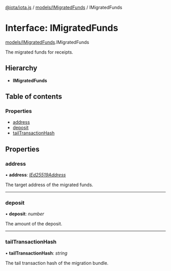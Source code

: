 [@iota/iota.js](../../README.md) / [models/IMigratedFunds](../../modules/models_imigratedfunds.md) / IMigratedFunds

# Interface: IMigratedFunds

[models/IMigratedFunds](../../modules/models_imigratedfunds.md).IMigratedFunds

The migrated funds for receipts.

## Hierarchy

* **IMigratedFunds**

## Table of contents

### Properties

- [address](imigratedfunds.imigratedfunds.md#address)
- [deposit](imigratedfunds.imigratedfunds.md#deposit)
- [tailTransactionHash](imigratedfunds.imigratedfunds.md#tailtransactionhash)

## Properties

### address

• **address**: [*IEd25519Address*](ied25519address.ied25519address.md)

The target address of the migrated funds.

___

### deposit

• **deposit**: *number*

The amount of the deposit.

___

### tailTransactionHash

• **tailTransactionHash**: *string*

The tail transaction hash of the migration bundle.
